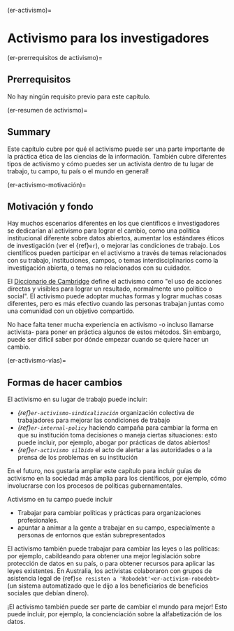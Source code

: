 (er-activismo)=
# Activismo para los investigadores

(er-prerrequisitos de activismo)=
## Prerrequisitos

No hay ningún requisito previo para este capítulo.

(er-resumen de activismo)=
## Summary

Este capítulo cubre por qué el activismo puede ser una parte importante de la práctica ética de las ciencias de la información. También cubre diferentes tipos de activismo y cómo puedes ser un activista dentro de tu lugar de trabajo, tu campo, tu país o el mundo en general!

(er-activismo-motivación)=
## Motivación y fondo

Hay muchos escenarios diferentes en los que científicos e investigadores se dedicarían al activismo para lograr el cambio, como una política institucional diferente sobre datos abiertos, aumentar los estándares éticos de investigación (ver el {ref}`er`), o mejorar las condiciones de trabajo. Los científicos pueden participar en el activismo a través de temas relacionados con su trabajo, instituciones, campos, o temas interdisciplinarios como la investigación abierta, o temas no relacionados con su cuidador.

El [Diccionario de Cambridge](https://dictionary.cambridge.org/dictionary/english/activism) define el activismo como "el uso de acciones directas y visibles para lograr un resultado, normalmente uno político o social". El activismo puede adoptar muchas formas y lograr muchas cosas diferentes, pero es más efectivo cuando las personas trabajan juntas como una comunidad con un objetivo compartido.

No hace falta tener mucha experiencia en activismo -o incluso llamarse activista- para poner en práctica algunos de estos métodos. Sin embargo, puede ser difícil saber por dónde empezar cuando se quiere hacer un cambio.

(er-activismo-vías)=
## Formas de hacer cambios

El activismo en su lugar de trabajo puede incluir:
* *{ref}`er-activismo-sindicalización`* organización colectiva de trabajadores para mejorar las condiciones de trabajo
* *{ref}`er-internal-policy`* haciendo campaña para cambiar la forma en que su institución toma decisiones o maneja ciertas situaciones: esto puede incluir, por ejemplo, abogar por prácticas de datos abiertos!
* *{ref}`er-activismo silbido`* el acto de alertar a las autoridades o a la prensa de los problemas en su institución

En el futuro, nos gustaría ampliar este capítulo para incluir guías de activismo en la sociedad más amplia para los científicos, por ejemplo, cómo involucrarse con los procesos de políticas gubernamentales.

Activismo en tu campo puede incluir
* Trabajar para cambiar políticas y prácticas para organizaciones profesionales.
* apuntar a animar a la gente a trabajar en su campo, especialmente a personas de entornos que están subrepresentados

El activismo también puede trabajar para cambiar las leyes o las políticas: por ejemplo, cabildeando para obtener una mejor legislación sobre protección de datos en su país, o para obtener recursos para aplicar las leyes existentes. En Australia, los activistas colaboraron con grupos de asistencia legal de {ref}`se resisten a 'Robodebt'<er-activism-robodebt>` (un sistema automatizado que le dijo a los beneficiarios de beneficios sociales que debían dinero).

¡El activismo también puede ser parte de cambiar el mundo para mejor! Esto puede incluir, por ejemplo, la concienciación sobre la alfabetización de los datos.
